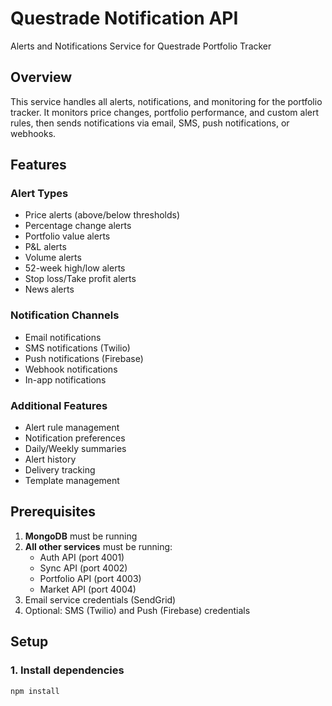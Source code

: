 # Questrade Notification API

Alerts and Notifications Service for Questrade Portfolio Tracker

## Overview

This service handles all alerts, notifications, and monitoring for the portfolio tracker. It monitors price changes, portfolio performance, and custom alert rules, then sends notifications via email, SMS, push notifications, or webhooks.

## Features

### Alert Types
- Price alerts (above/below thresholds)
- Percentage change alerts
- Portfolio value alerts
- P&L alerts
- Volume alerts
- 52-week high/low alerts
- Stop loss/Take profit alerts
- News alerts

### Notification Channels
- Email notifications
- SMS notifications (Twilio)
- Push notifications (Firebase)
- Webhook notifications
- In-app notifications

### Additional Features
- Alert rule management
- Notification preferences
- Daily/Weekly summaries
- Alert history
- Delivery tracking
- Template management

## Prerequisites

1. **MongoDB** must be running
2. **All other services** must be running:
   - Auth API (port 4001)
   - Sync API (port 4002)
   - Portfolio API (port 4003)
   - Market API (port 4004)
3. Email service credentials (SendGrid)
4. Optional: SMS (Twilio) and Push (Firebase) credentials

## Setup

### 1. Install dependencies

```bash
npm install